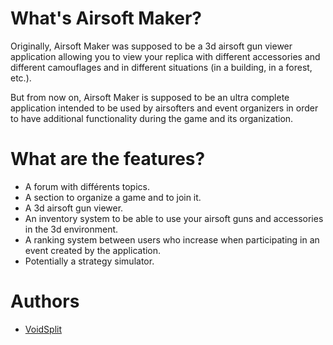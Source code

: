 # What's Airsoft Maker?

Originally, Airsoft Maker was supposed to be a 3d airsoft gun viewer application allowing you to view your replica with different accessories and different camouflages and in different situations (in a building, in a forest, etc.).

But from now on, Airsoft Maker is supposed to be an ultra complete application intended to be used by airsofters and event organizers in order to have additional functionality during the game and its organization.

# What are the features?
- A forum with différents topics.
- A section to organize a game and to join it.
- A 3d airsoft gun viewer.
- An inventory system to be able to use your airsoft guns and accessories in the 3d environment.
- A ranking system between users who increase when participating in an event created by the application.
- Potentially a strategy simulator.

# Authors
- <a href='https://github.com/VoidSplit'>VoidSplit</a>
